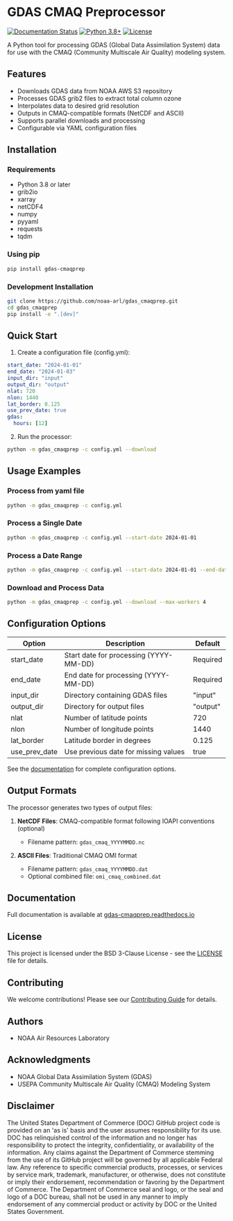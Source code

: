 # GDAS CMAQ Preprocessor

[![Documentation Status](https://readthedocs.org/projects/gdas-cmaqprep/badge/?version=latest)](https://gdas-cmaqprep.readthedocs.io/en/latest/?badge=latest)
[![Python 3.8+](https://img.shields.io/badge/python-3.8+-blue.svg)](https://www.python.org/downloads/release/python-380/)
[![License](https://img.shields.io/badge/License-BSD_3--Clause-blue.svg)](https://opensource.org/licenses/BSD-3-Clause)

A Python tool for processing GDAS (Global Data Assimilation System) data for use with the CMAQ (Community Multiscale Air Quality) modeling system.

## Features

- Downloads GDAS data from NOAA AWS S3 repository
- Processes GDAS grib2 files to extract total column ozone
- Interpolates data to desired grid resolution
- Outputs in CMAQ-compatible formats (NetCDF and ASCII)
- Supports parallel downloads and processing
- Configurable via YAML configuration files

## Installation

### Requirements

- Python 3.8 or later
- grib2io
- xarray
- netCDF4
- numpy
- pyyaml
- requests
- tqdm

### Using pip

```bash
pip install gdas-cmaqprep
```

### Development Installation

```bash
git clone https://github.com/noaa-arl/gdas_cmaqprep.git
cd gdas_cmaqprep
pip install -e ".[dev]"
```

## Quick Start

1. Create a configuration file (config.yml):

```yaml
start_date: "2024-01-01"
end_date: "2024-01-03"
input_dir: "input"
output_dir: "output"
nlat: 720
nlon: 1440
lat_border: 0.125
use_prev_date: true
gdas:
  hours: [12]
```

2. Run the processor:

```bash
python -m gdas_cmaqprep -c config.yml --download
```

## Usage Examples

### Process from yaml file

```bash
python -m gdas_cmaqprep -c config.yml
```

### Process a Single Date

```bash
python -m gdas_cmaqprep -c config.yml --start-date 2024-01-01
```

### Process a Date Range

```bash
python -m gdas_cmaqprep -c config.yml --start-date 2024-01-01 --end-date 2024-01-31
```

### Download and Process Data

```bash
python -m gdas_cmaqprep -c config.yml --download --max-workers 4
```

## Configuration Options

| Option | Description | Default |
|--------|-------------|---------|
| start_date | Start date for processing (YYYY-MM-DD) | Required |
| end_date | End date for processing (YYYY-MM-DD) | Required |
| input_dir | Directory containing GDAS files | "input" |
| output_dir | Directory for output files | "output" |
| nlat | Number of latitude points | 720 |
| nlon | Number of longitude points | 1440 |
| lat_border | Latitude border in degrees | 0.125 |
| use_prev_date | Use previous date for missing values | true |

See the [documentation](https://gdas-cmaqprep.readthedocs.io/) for complete configuration options.

## Output Formats

The processor generates two types of output files:

1. **NetCDF Files**: CMAQ-compatible format following IOAPI conventions (optional)
   - Filename pattern: `gdas_cmaq_YYYYMMDD.nc`

2. **ASCII Files**: Traditional CMAQ OMI format
   - Filename pattern: `gdas_cmaq_YYYYMMDD.dat`
   - Optional combined file: `omi_cmaq_combined.dat`

## Documentation

Full documentation is available at [gdas-cmaqprep.readthedocs.io](https://gdas-cmaqprep.readthedocs.io/)

## License

This project is licensed under the BSD 3-Clause License - see the [LICENSE](LICENSE) file for details.

## Contributing

We welcome contributions! Please see our [Contributing Guide](docs/contributing.rst) for details.

## Authors

- NOAA Air Resources Laboratory

## Acknowledgments

- NOAA Global Data Assimilation System (GDAS)
- USEPA Community Multiscale Air Quality (CMAQ) Modeling System

## Disclaimer
The United States Department of Commerce (DOC) GitHub project code is
provided on an 'as is' basis and the user assumes responsibility for
its use.  DOC has relinquished control of the information and no
longer has responsibility to protect the integrity, confidentiality,
or availability of the information.  Any claims against the Department
of Commerce stemming from the use of its GitHub project will be
governed by all applicable Federal law.  Any reference to specific
commercial products, processes, or services by service mark,
trademark, manufacturer, or otherwise, does not constitute or imply
their endorsement, recommendation or favoring by the Department of
Commerce.  The Department of Commerce seal and logo, or the seal and
logo of a DOC bureau, shall not be used in any manner to imply
endorsement of any commercial product or activity by DOC or the United
States Government.